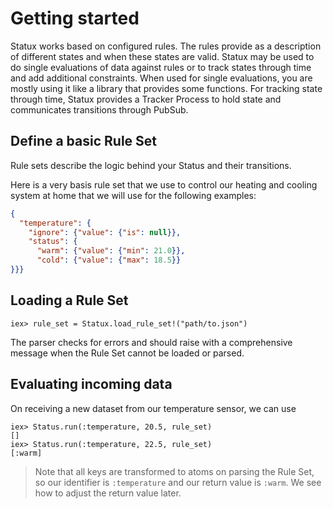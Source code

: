 # Getting started

Statux works based on configured rules.
The rules provide as a description of different states and when these states are valid.
Statux may be used to do single evaluations of data against rules or to track states through time
and add additional constraints. When used for single evaluations, you are mostly using it like a
library that provides some functions. For tracking state through time, Statux provides a Tracker
Process to hold state and communicates transitions through PubSub.

## Define a basic Rule Set

Rule sets describe the logic behind your Status and their transitions.

Here is a very basis rule set that we use to control our heating and cooling system at home that we
will use for the following examples:

```json
{
  "temperature": {
    "ignore": {"value": {"is": null}},
    "status": {
      "warm": {"value": {"min": 21.0}},
      "cold": {"value": {"max": 18.5}}
}}}
```

## Loading a Rule Set

    iex> rule_set = Statux.load_rule_set!("path/to.json")

The parser checks for errors and should raise with a comprehensive message when the Rule Set cannot
be loaded or parsed.

## Evaluating incoming data

On receiving a new dataset from our temperature sensor, we can use

    iex> Status.run(:temperature, 20.5, rule_set)
    []
    iex> Status.run(:temperature, 22.5, rule_set)
    [:warm]

> Note that all keys are transformed to atoms on parsing the Rule Set, so our identifier is
> `:temperature` and our return value is `:warm`. We see how to adjust the return value later.
